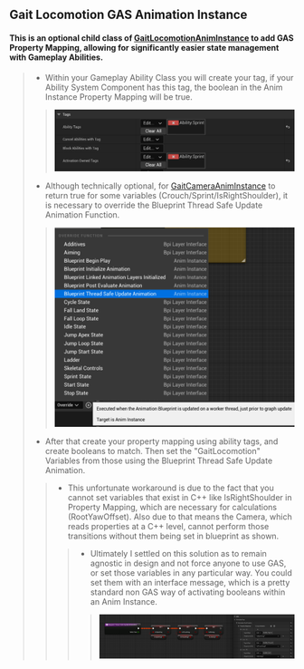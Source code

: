 ## Gait Locomotion GAS Animation Instance
>
#### This is an optional child class of [GaitLocomotionAnimInstance](https://github.com/GoliathGuitars/GaitLocomotionSystem/blob/main/Documentation/Animation/GaitLocomotionAnimInstance.md) to add GAS Property Mapping, allowing for significantly easier state management with Gameplay Abilities.
>
> - Within your Gameplay Ability Class you will create your tag, if your Ability System Component has this tag, the boolean in the Anim Instance Property Mapping will be true.
>> ![](/Assets/Images/Documentation/Animation/GaitLocoGasAnimInstance/PropertyTags.png#small-image)
>
> - Although technically optional, for [GaitCameraAnimInstance](https://github.com/GoliathGuitars/GaitLocomotionSystem/blob/main/Documentation/Camera/GaitCameraAnimInstance.md) to return true for some variables (Crouch/Sprint/IsRightShoulder), it is necessary to override the Blueprint Thread Safe Update Animation Function.
>> ![](/Assets/Images/Documentation/Animation/GaitLocoGasAnimInstance/ThreadSafeOverride.png#small-image)
>
> - After that create your property mapping using ability tags, and create booleans to match. Then set the "GaitLocomotion" Variables from those using the Blueprint Thread Safe Update Animation.
>> - This unfortunate workaround is due to the fact that you cannot set variables that exist in C++ like IsRightShoulder in Property Mapping, which are necessary for calculations (RootYawOffset). Also due to that means the Camera, which reads properties at a C++ level, cannot perform those transitions without them being set in blueprint as shown.
>>> - Ultimately I settled on this solution as to remain agnostic in design and not force anyone to use GAS, or set those variables in any particular way. You could set them with an interface message, which is a pretty standard non GAS way of activating booleans within an Anim Instance.
>>>> ![](/Assets/Images/Documentation/Animation/GaitLocoGasAnimInstance/PropertyMapping.png#small-image)
